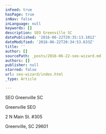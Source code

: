 ```yaml
---
inFeed: true
hasPage: true
inNav: false
inLanguage: null
keywords: []
description: SEO Greenville SC
datePublished: '2016-06-22T20:35:13.101Z'
dateModified: '2016-06-22T20:34:53.633Z'
title: ''
author: []
sourcePath: _posts/2016-06-22-seo-wizard.md
authors: []
publisher: null
starred: false
url: seo-wizard/index.html
_type: Article

---
```

SEO Greenville SC

Greenville SEO

2 N Main St. \#305

Greenville, SC 29601